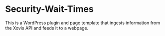 # Security-Wait-Times
This is a WordPress plugin and page template that ingests information from the Xovis API and feeds it to a webpage.

